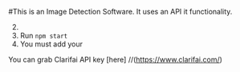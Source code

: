 #This is an Image Detection Software.
It uses an API it functionality.

2. 
3. Run `npm start`
4. You must add your 

You can grab Clarifai API key [here] 
//(https://www.clarifai.com/)
